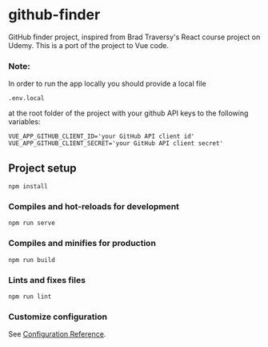 # github-finder

GitHub finder project, inspired from Brad Traversy's React course project on Udemy. This is a port of the project to Vue code.

### Note:

In order to run the app locally you should provide a local file

```
.env.local
```

at the root folder of the project with your github API keys to the following variables:

```
VUE_APP_GITHUB_CLIENT_ID='your GitHub API client id'
VUE_APP_GITHUB_CLIENT_SECRET='your GitHub API client secret'
```

## Project setup

```
npm install
```

### Compiles and hot-reloads for development

```
npm run serve
```

### Compiles and minifies for production

```
npm run build
```

### Lints and fixes files

```
npm run lint
```

### Customize configuration

See [Configuration Reference](https://cli.vuejs.org/config/).
